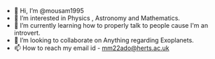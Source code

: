 - 👋 Hi, I’m @mousam1995
- 👀 I’m interested in Physics , Astronomy and Mathematics.
- 🌱 I’m currently learning how to properly talk to people cause I'm an introvert.
- 💞️ I’m looking to collaborate on Anything regarding Exoplanets. 
- 📫 How to reach my email id - mm22ado@herts.ac.uk

<!---
mousam1995/mousam1995 is a ✨ special ✨ repository because its `README.md` (this file) appears on your GitHub profile.
You can click the Preview link to take a look at your changes.
--->
